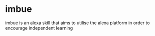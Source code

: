 # imbue
imbue is an alexa skill that aims to utilise the alexa platform in order to encourage independent learning
